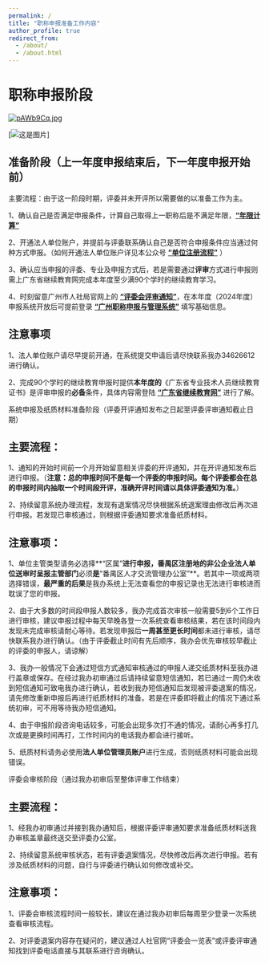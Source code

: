 ```yaml
---
permalink: /
title: "职称申报准备工作内容"
author_profile: true
redirect_from: 
  - /about/
  - /about.html
---
```


# ​职称申报阶段

[![pAWb9Cq.jpg](https://s21.ax1x.com/2024/11/21/pAWb9Cq.jpg)](https://imgse.com/i/pAWb9Cq)

[![这是图片](/images/mstile-310x310.png "Magic Gardens")]

## 准备阶段（上一年度申报结束后，下一年度申报开始前）

主要流程：由于这一阶段时期，评委并未开评所以需要做的以准备工作为主。

1、确认自己是否满足申报条件，计算自己取得上一职称后是不满足年限，**[“年限计算”](https://docs.qq.com/sheet/DYUVHUVNxY1dXWmxu?tab=BB08J2)**

2、开通法人单位账户，并提前与评委联系确认自己是否符合申报条件应当通过何种方式申报。（如何开通法人单位账户详见本公众号 **[“单位注册流程”](https://mp.weixin.qq.com/s/vaeMY4M0DnrCeKdG_0F27A)** ）

3、确认应当申报的评委、专业及申报方式后，若是需要通过**评审**方式进行申报则需上广东省继续教育网完成本年度至少满90个学时的继续教育学习。

4、时刻留意广州市人社局官网上的 **[“评委会评审通知”](https://rsj.gz.gov.cn/ywzt/rcgz/gzzc/zcsb/pstz/gzsggzjpwhndpsgztz/)**，在本年度（2024年度）申报系统开放后可提前登录 **[“广州职称申报与管理系统”](https://gzrsj.rsj.gz.gov.cn/vsgzhr/login_home.aspx)** 填写基础信息。

## 注意事项

1、法人单位账户请尽早提前开通，在系统提交申请后请尽快联系我办34626612进行确认。

2、完成90个学时的继续教育申报时提供**本年度的**《广东省专业技术人员继续教育证书》是评审申报的**必备**条件，具体内容需登陆 **[“广东省继续教育网”](https://ggfw.hrss.gd.gov.cn/jxjy/)** 进行了解。

系统申报及纸质材料准备阶段（评委开评通知发布之日起至评委评审通知截止日期）

## 主要流程：

1、通知的开始时间前一个月开始留意相关评委的开评通知，并在开评通知发布后进行申报。（**注意：总的申报时间不是每一个评委的申报时间。每个评委都会在总的申报时间内抽取一个时间段开评，准确开评时间请以具体评委通知为准。**）

2、持续留意系统办理流程，发现有退案情况尽快根据系统退案理由修改后再次进行申报。若发现已审核通过，则根据评委通知要求准备纸质材料。

## 注意事项：

1、单位主管类型请务必选择**“区属”**进行申报，番禺区注册地的非公企业法人单位送审时呈报主管部门**必须**是**“番禺区人才交流管理办公室”**。若其中一项或两项选择错误，**最严重的后果**是我办系统上无法查看您的申报记录也无法进行审核进而耽误了您的申报。

2、由于大多数的时间段申报人数较多，我办完成首次审核一般需要5到6个工作日进行审核，建议申报过程中每天早晚各登一次系统查看审核结果，若在该时间段内发现未完成审核请耐心等待。若发现申报后**一周甚至更长时间**都未进行审核，请尽快联系我办进行确认。（由于评委截止时间有先后顺序，我办会优先审核较早截止的评委的申报人，请谅解）

3、我办一般情况下会通过短信方式通知审核通过的申报人递交纸质材料至我办进行盖章或保存。在经过我办初审通过后请持续留意短信通知，若已通过一周仍未收到短信通知可致电我办进行确认，若收到我办短信通知后发现被评委退案的情况，请先修改重新申报后再进行纸质材料的准备。若是在评委即将截止的情况下通过系统初审，可不用等待我办短信通知。

4、由于申报阶段咨询电话较多，可能会出现多次打不通的情况，请耐心再多打几次或是更换时间再打，工作时间内的电话我办都会进行接听。

5、纸质材料请务必使用**法人单位管理员账户**进行生成，否则纸质材料可能会出现错误。

评委会审核阶段（通过我办初审后至整体评审工作结束）

## 主要流程：

1、经我办初审通过并接到我办通知后，根据评委评审通知要求准备纸质材料送我办审核盖章最终送交至评委办公室。

2、持续留意系统审核状态，若有评委退案情况，尽快修改后再次进行申报。若有涉及纸质材料的问题，自行与评委进行确认如何修改或补交。

## 注意事项：

1、评委会审核流程时间一般较长，建议在通过我办初审后每周至少登录一次系统查看审核流程。

2、对评委退案内容存在疑问的，建议通过人社官网“评委会一览表”或评委评审通知找到评委电话直接与其联系进行咨询确认。
